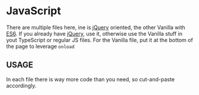 # JavaScript

There are multiple files here, ine is [jQuery] oriented, the other Vanilla with [ES6]. If you already have [jQuery], use it, otherwise use the Vanilla stuff in yout TypeScript or regular JS files. For the Vanilla file, put it at the bottom of the page to leverage `onload`

## USAGE
In each file there is way more code than you need, so cut-and-paste accordingly.



   [jQuery]: <http://jquery.com>
   [ES6]: <http://es6-features.org/#Constants>